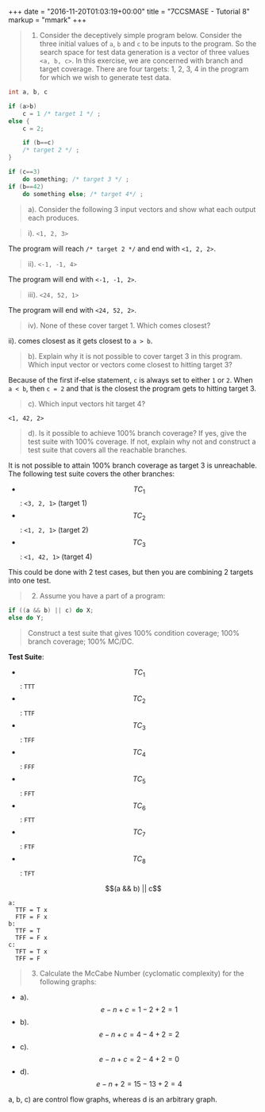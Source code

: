 +++
date = "2016-11-20T01:03:19+00:00"
title = "7CCSMASE - Tutorial 8"
markup = "mmark"
+++

>1. Consider the deceptively simple program below. Consider the three initial values of `a`, `b` and `c` to be inputs to the program. So the search space for test data generation is a vector of three values `<a, b, c>`. In this exercise, we are concerned with branch and target coverage. There are four targets: 1, 2, 3, 4 in the program for which we wish to generate test data.

```java
int a, b, c

if (a>b)
    c = 1 /* target 1 */ ;
else {
    c = 2;

    if (b==c)
    /* target 2 */ ;
}

if (c==3)
    do something; /* target 3 */ ;
if (b==42)
    do something else; /* target 4*/ ;
```
>a). Consider the following 3 input vectors and show what each output each produces.

> i). `<1, 2, 3>`

The program will reach `/* target 2 */` and end with `<1, 2, 2>`.

> ii). `<-1, -1, 4>`

The program will end with `<-1, -1, 2>`.

> iii). `<24, 52, 1>`

The program will end with `<24, 52, 2>`.

> iv). None of these cover target 1. Which comes closest?

ii). comes closest as it gets closest to `a > b`.

>b). Explain why it is not possible to cover target 3 in this program. Which input vector or vectors come closest to hitting target 3?

Because of the first if-else statement, `c` is always set to either `1` or `2`. When `a < b`, then `c = 2` and that is the closest the program gets to hitting target 3.

> c). Which input vectors hit target 4?

`<1, 42, 2>`

> d). Is it possible to achieve 100% branch coverage? If yes, give the test suite with 100% coverage. If not, explain why not and construct a test suite that covers all the reachable branches.

It is not possible to attain 100% branch coverage as target 3 is unreachable. The following test suite covers the other branches:

- $$TC_1$$: `<3, 2, 1>` (target 1)
- $$TC_2$$: `<1, 2, 1>` (target 2)
- $$TC_3$$: `<1, 42, 1>` (target 4)

This could be done with 2 test cases, but then you are combining 2 targets into one test.

>2. Assume you have a part of a program:

```java
if ((a && b) || c) do X;
else do Y;
```

> Construct a test suite that gives 100% condition coverage; 100% branch coverage; 100% MC/DC.

**Test Suite**:
 - $$TC_1$$: `TTT`
 - $$TC_2$$: `TTF`
 - $$TC_3$$: `TFF`
 - $$TC_4$$: `FFF`
 - $$TC_5$$: `FFT`
 - $$TC_6$$: `FTT`
 - $$TC_7$$: `FTF`
 - $$TC_8$$: `TFT`

$$(a && b) || c$$

```
a:
  TTF = T x
  FTF = F x
b:
  TTF = T
  TFF = F x
c:
  TFT = T x
  TFF = F
```


>3. Calculate the McCabe Number (cyclomatic complexity) for the following graphs:

- a). $$e - n + c = 1 - 2 + 2 = 1$$
- b). $$e - n + c = 4 - 4 + 2 = 2$$
- c). $$e - n + c = 2 - 4 + 2 = 0$$
- d). $$e - n + 2 = 15 - 13 + 2 = 4$$

a, b, c) are control flow graphs, whereas d is an arbitrary graph.

 <script src='https://cdn.mathjax.org/mathjax/latest/MathJax.js?config=TeX-AMS-MML_HTMLorMML'></script>

